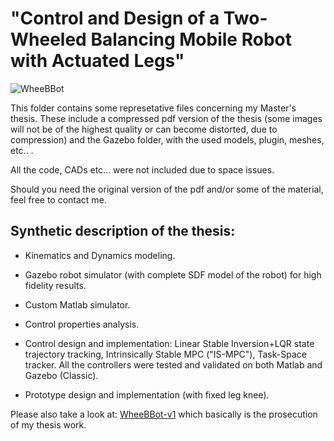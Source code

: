 # "Control and Design of a Two-Wheeled Balancing Mobile Robot with Actuated Legs"

![WheeBBot](https://github.com/AndPatr/github_repo_images/tree/main/master_thesis/repo_image.jpg)

This folder contains some represetative files concerning my Master's thesis.
These include a compressed pdf version of the thesis (some images will not be of the highest quality or can become distorted, due to compression) and the Gazebo folder, with the used models, plugin, meshes, etc.. .

All the code, CADs etc... were not included due to space issues.

Should you need the original version of the pdf and/or some of the material, feel free to contact me.

## Synthetic description of the thesis:

- Kinematics and Dynamics modeling.

- Gazebo robot simulator (with complete SDF model of the robot) for high fidelity results.

- Custom Matlab simulator.

- Control properties analysis.

- Control design and implementation: Linear Stable Inversion+LQR state trajectory tracking, Intrinsically Stable MPC ("IS-MPC"), Task-Space tracker. All the controllers were tested and validated on both Matlab and Gazebo (Classic).

- Prototype design and implementation (with fixed leg knee).

Please also take a look at:
[WheeBBot-v1](https://github.com/AndPatr/WheeBBot-v1)
which basically is the prosecution of my thesis work.
